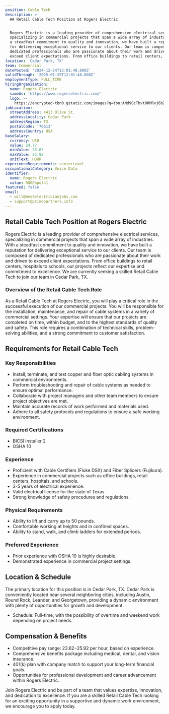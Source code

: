 ```yaml
---
position: Cable Tech
description: >-
  ## Retail Cable Tech Position at Rogers Electric


  Rogers Electric is a leading provider of comprehensive electrical services,
  specializing in commercial projects that span a wide array of industries. With
  a steadfast commitment to quality and innovation, we have built a reputation
  for delivering exceptional service to our clients. Our team is composed of
  dedicated professionals who are passionate about their work and driven to
  exceed client expectations. From office buildings to retail centers, ...
location: 'Cedar Park, TX'
team: Commercial
datePosted: '2024-12-24T12:01:48.808Z'
validThrough: '2025-01-25T12:01:48.808Z'
employmentType: FULL_TIME
hiringOrganization:
  name: Rogers Electric
  sameAs: 'https://www.rogerselectric.com/'
  logo: >-
    https://encrypted-tbn0.gstatic.com/images?q=tbn:ANd9GcTbvt0RMRvj6bZdL81Q6HJeRVl_qflQIGgp9w&s
jobLocation:
  streetAddress: 4413 Olive St.
  addressLocality: Cedar Park
  addressRegion: TX
  postalCode: '78613'
  addressCountry: USA
baseSalary:
  currency: USD
  value: 24.77
  minValue: 23.62
  maxValue: 25.92
  unitText: HOUR
experienceRequirements: seniorLevel
occupationalCategory: Voice Data
identifier:
  name: Rogers Electric
  value: ROGEbpol41
featured: false
email:
  - will@bestelectricianjobs.com
  - support@primepartners.info
---
```




## Retail Cable Tech Position at Rogers Electric

Rogers Electric is a leading provider of comprehensive electrical services, specializing in commercial projects that span a wide array of industries. With a steadfast commitment to quality and innovation, we have built a reputation for delivering exceptional service to our clients. Our team is composed of dedicated professionals who are passionate about their work and driven to exceed client expectations. From office buildings to retail centers, hospitals to schools, our projects reflect our expertise and commitment to excellence. We are currently seeking a skilled Retail Cable Tech to join our team in Cedar Park, TX.

### Overview of the Retail Cable Tech Role

As a Retail Cable Tech at Rogers Electric, you will play a critical role in the successful execution of our commercial projects. You will be responsible for the installation, maintenance, and repair of cable systems in a variety of commercial settings. Your expertise will ensure that our projects are completed on time, within budget, and to the highest standards of quality and safety. This role requires a combination of technical skills, problem-solving abilities, and a strong commitment to customer satisfaction.

## Requirements for Retail Cable Tech

### Key Responsibilities

- Install, terminate, and test copper and fiber optic cabling systems in commercial environments.
- Perform troubleshooting and repair of cable systems as needed to ensure optimal performance.
- Collaborate with project managers and other team members to ensure project objectives are met.
- Maintain accurate records of work performed and materials used.
- Adhere to all safety protocols and regulations to ensure a safe working environment.

### Required Certifications

- BICSI Installer 2
- OSHA 10

### Experience

- Proficient with Cable Certifiers (Fluke DSX) and Fiber Splicers (Fujikura).
- Experience in commercial projects such as office buildings, retail centers, hospitals, and schools.
- 3-5 years of electrical experience.
- Valid electrical license for the state of Texas.
- Strong knowledge of safety procedures and regulations.

### Physical Requirements

- Ability to lift and carry up to 50 pounds.
- Comfortable working at heights and in confined spaces.
- Ability to stand, walk, and climb ladders for extended periods.

### Preferred Experience

- Prior experience with OSHA 10 is highly desirable.
- Demonstrated experience in commercial project settings.

## Location & Schedule

The primary location for this position is in Cedar Park, TX. Cedar Park is conveniently located near several neighboring cities, including Austin, Round Rock, Leander, and Georgetown, providing a dynamic environment with plenty of opportunities for growth and development.

- Schedule: Full-time, with the possibility of overtime and weekend work depending on project needs.

## Compensation & Benefits

- Competitive pay range: $23.62-$25.92 per hour, based on experience.
- Comprehensive benefits package including medical, dental, and vision insurance.
- 401(k) plan with company match to support your long-term financial goals.
- Opportunities for professional development and career advancement within Rogers Electric.

Join Rogers Electric and be part of a team that values expertise, innovation, and dedication to excellence. If you are a skilled Retail Cable Tech looking for an exciting opportunity in a supportive and dynamic work environment, we encourage you to apply today.
